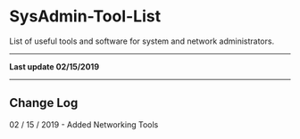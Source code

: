 # SysAdmin-Tool-List
List of useful tools and software for system and network administrators. 

----

**Last update 02/15/2019**

----

## Change Log

02 / 15 / 2019 - Added Networking Tools 


